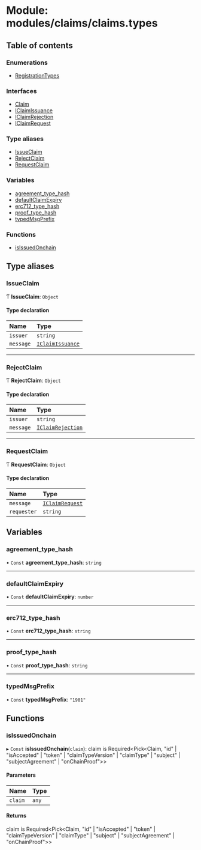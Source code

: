# Module: modules/claims/claims.types

## Table of contents

### Enumerations

- [RegistrationTypes](../enums/modules_claims_claims_types.RegistrationTypes.md)

### Interfaces

- [Claim](../interfaces/modules_claims_claims_types.Claim.md)
- [IClaimIssuance](../interfaces/modules_claims_claims_types.IClaimIssuance.md)
- [IClaimRejection](../interfaces/modules_claims_claims_types.IClaimRejection.md)
- [IClaimRequest](../interfaces/modules_claims_claims_types.IClaimRequest.md)

### Type aliases

- [IssueClaim](modules_claims_claims_types.md#issueclaim)
- [RejectClaim](modules_claims_claims_types.md#rejectclaim)
- [RequestClaim](modules_claims_claims_types.md#requestclaim)

### Variables

- [agreement\_type\_hash](modules_claims_claims_types.md#agreement_type_hash)
- [defaultClaimExpiry](modules_claims_claims_types.md#defaultclaimexpiry)
- [erc712\_type\_hash](modules_claims_claims_types.md#erc712_type_hash)
- [proof\_type\_hash](modules_claims_claims_types.md#proof_type_hash)
- [typedMsgPrefix](modules_claims_claims_types.md#typedmsgprefix)

### Functions

- [isIssuedOnchain](modules_claims_claims_types.md#isissuedonchain)

## Type aliases

### IssueClaim

Ƭ **IssueClaim**: `Object`

#### Type declaration

| Name | Type |
| :------ | :------ |
| `issuer` | `string` |
| `message` | [`IClaimIssuance`](../interfaces/modules_claims_claims_types.IClaimIssuance.md) |

___

### RejectClaim

Ƭ **RejectClaim**: `Object`

#### Type declaration

| Name | Type |
| :------ | :------ |
| `issuer` | `string` |
| `message` | [`IClaimRejection`](../interfaces/modules_claims_claims_types.IClaimRejection.md) |

___

### RequestClaim

Ƭ **RequestClaim**: `Object`

#### Type declaration

| Name | Type |
| :------ | :------ |
| `message` | [`IClaimRequest`](../interfaces/modules_claims_claims_types.IClaimRequest.md) |
| `requester` | `string` |

## Variables

### agreement\_type\_hash

• `Const` **agreement\_type\_hash**: `string`

___

### defaultClaimExpiry

• `Const` **defaultClaimExpiry**: `number`

___

### erc712\_type\_hash

• `Const` **erc712\_type\_hash**: `string`

___

### proof\_type\_hash

• `Const` **proof\_type\_hash**: `string`

___

### typedMsgPrefix

• `Const` **typedMsgPrefix**: ``"1901"``

## Functions

### isIssuedOnchain

▸ `Const` **isIssuedOnchain**(`claim`): claim is Required<Pick<Claim, "id" \| "isAccepted" \| "token" \| "claimTypeVersion" \| "claimType" \| "subject" \| "subjectAgreement" \| "onChainProof"\>\>

#### Parameters

| Name | Type |
| :------ | :------ |
| `claim` | `any` |

#### Returns

claim is Required<Pick<Claim, "id" \| "isAccepted" \| "token" \| "claimTypeVersion" \| "claimType" \| "subject" \| "subjectAgreement" \| "onChainProof"\>\>

